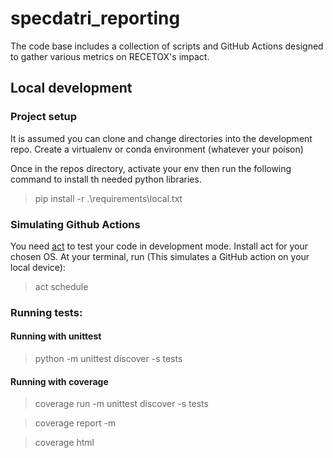 # specdatri_reporting
The code base includes a collection of scripts and GitHub Actions designed to gather various metrics on RECETOX's impact.

## Local development

### Project setup
It is assumed you can clone and change directories into the development repo.
Create a virtualenv or conda environment (whatever your poison)

Once in the repos directory, activate your env then run the following command to install th needed python libraries.

> pip install -r .\requirements\local.txt

### Simulating Github Actions

You need [act](https://nektosact.com/) to test your code in development mode.
Install act for your chosen OS.
At your terminal, run (This simulates a GitHub action on your local device):

> act schedule


### Running tests:

#### Running with unittest
>  python -m unittest discover -s tests

#### Running with coverage
> coverage run -m unittest discover -s tests

> coverage report -m

> coverage html
